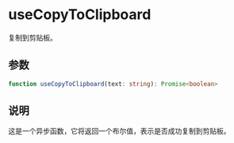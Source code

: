 # useCopyToClipboard
复制到剪贴板。

## 参数
```ts
function useCopyToClipboard(text: string): Promise<boolean>
```

## 说明
这是一个异步函数，它将返回一个布尔值，表示是否成功复制到剪贴板。
